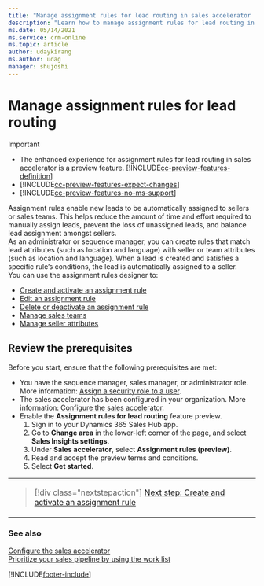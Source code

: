 ```yaml
---
title: "Manage assignment rules for lead routing in sales accelerator | MicrosoftDocs"
description: "Learn how to manage assignment rules for lead routing in sales accelerator."
ms.date: 05/14/2021
ms.service: crm-online
ms.topic: article
author: udaykirang
ms.author: udag
manager: shujoshi
---
```


# Manage assignment rules for lead routing

> [!IMPORTANT]
> - The enhanced experience for assignment rules for lead routing in sales accelerator is a preview feature. [!INCLUDE[cc-preview-features-definition](../includes/cc-preview-features-definition.md)]
> - [!INCLUDE[cc-preview-features-expect-changes](../includes/cc-preview-features-expect-changes.md)]
> - [!INCLUDE[cc-preview-features-no-ms-support](../includes/cc-preview-features-no-ms-support.md)] 

Assignment rules enable new leads to be automatically assigned to sellers or sales teams. This helps reduce the amount of time and effort required to manually assign leads, prevent the loss of unassigned leads, and balance lead assignment amongst sellers.    
As an administrator or sequence manager, you can create rules that match lead attributes (such as location and language) with seller or team attributes (such as location and language). When a lead is created and satisfies a specific rule’s conditions, the lead is automatically assigned to a seller.    
You can use the assignment rules designer to:   
-	[Create and activate an assignment rule](create-and-activate-assignment-rule.md)
-	[Edit an assignment rule](edit-assignment-rule.md)
-	[Delete or deactivate an assignment rule](delete-deactivate-assignment-rule.md)  
-	[Manage sales teams](manage-sales-teams.md)
-	[Manage seller attributes](manage-seller-attributes.md)

## Review the prerequisites    
Before you start, ensure that the following prerequisites are met:    
-	You have the sequence manager, sales manager, or administrator role. More information: [Assign a security role to a user](/power-platform/admin/create-users-assign-online-security-roles#assign-a-security-role-to-a-user).   
-	The sales accelerator has been configured in your organization. More information: [Configure the sales accelerator](enable-configure-sales-accelerator.md).   
-	Enable the **Assignment rules for lead routing** feature preview.   
    1.	Sign in to your Dynamics 365 Sales Hub app.  
    2.	Go to **Change area** in the lower-left corner of the page, and select **Sales Insights settings**.   
    3.	Under **Sales accelerator**, select **Assignment rules (preview)**.   
    4.	Read and accept the preview terms and conditions.   
    5.	Select **Get started**.  

<table>
<tr><td>

> [!div class="nextstepaction"] 
> [Next step: Create and activate an assignment rule](create-and-activate-assignment-rule.md)
</td></tr>
</table>   


### See also

[Configure the sales accelerator](enable-configure-sales-accelerator.md)  
[Prioritize your sales pipeline by using the work list](prioritize-sales-pipeline-through-work-list.md)


[!INCLUDE[footer-include](../includes/footer-banner.md)]